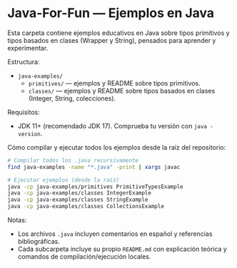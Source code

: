 # Java-For-Fun — Ejemplos en Java

Esta carpeta contiene ejemplos educativos en Java sobre tipos primitivos y tipos basados en clases (Wrapper y String), pensados para aprender y experimentar.

Estructura:

- `java-examples/`
  - `primitives/` — ejemplos y README sobre tipos primitivos.
  - `classes/` — ejemplos y README sobre tipos basados en clases (Integer, String, colecciones).

Requisitos:
- JDK 11+ (recomendado JDK 17). Comprueba tu versión con `java -version`.

Cómo compilar y ejecutar todos los ejemplos desde la raíz del repositorio:

```bash
# Compilar todos los .java recursivamente
find java-examples -name "*.java" -print | xargs javac

# Ejecutar ejemplos (desde la raíz)
java -cp java-examples/primitives PrimitiveTypesExample
java -cp java-examples/classes IntegerExample
java -cp java-examples/classes StringExample
java -cp java-examples/classes CollectionsExample
```

Notas:
- Los archivos `.java` incluyen comentarios en español y referencias bibliográficas.
- Cada subcarpeta incluye su propio `README.md` con explicación teórica y comandos de compilación/ejecución locales.
